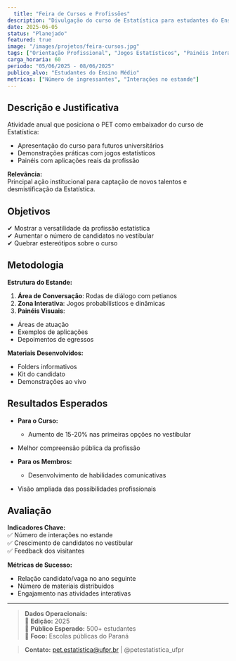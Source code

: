 ```yaml
---
  title: "Feira de Cursos e Profissões"
description: "Divulgação do curso de Estatística para estudantes do Ensino Médio na feira anual da UFPR"
date: 2025-06-05
status: "Planejado"
featured: true
image: "/images/projetos/feira-cursos.jpg"
tags: ["Orientação Profissional", "Jogos Estatísticos", "Painéis Interativos"]
carga_horaria: 60
periodo: "05/06/2025 - 08/06/2025"
publico_alvo: "Estudantes do Ensino Médio"
metricas: ["Número de ingressantes", "Interações no estande"]
---
```

  
  ## **Descrição e Justificativa**
  
  Atividade anual que posiciona o PET como embaixador do curso de Estatística:
  
  - Apresentação do curso para futuros universitários  
- Demonstrações práticas com jogos estatísticos  
- Painéis com aplicações reais da profissão  

**Relevância:**  
  Principal ação institucional para captação de novos talentos e desmistificação da Estatística.

## **Objetivos**

✔ Mostrar a versatilidade da profissão estatística  
✔ Aumentar o número de candidatos no vestibular  
✔ Quebrar estereótipos sobre o curso  

## **Metodologia**

**Estrutura do Estande:**  
  1. **Área de Conversação**: Rodas de diálogo com petianos  
2. **Zona Interativa**: Jogos probabilísticos e dinâmicas  
3. **Painéis Visuais**:  
  - Áreas de atuação  
- Exemplos de aplicações  
- Depoimentos de egressos  

**Materiais Desenvolvidos:**  
  - Folders informativos  
- Kit do candidato  
- Demonstrações ao vivo  

## **Resultados Esperados**

- **Para o Curso:**  
  - Aumento de 15-20% nas primeiras opções no vestibular  
- Melhor compreensão pública da profissão  

- **Para os Membros:**  
  - Desenvolvimento de habilidades comunicativas  
- Visão ampliada das possibilidades profissionais  

## **Avaliação**

**Indicadores Chave:**  
  ✅ Número de interações no estande  
✅ Crescimento de candidatos no vestibular  
✅ Feedback dos visitantes  

**Métricas de Sucesso:**  
  - Relação candidato/vaga no ano seguinte  
- Número de materiais distribuídos  
- Engajamento nas atividades interativas  

---
  
  > **Dados Operacionais:**  
  > 📅 **Edição:** 2025  
> 👥 **Público Esperado:** 500+ estudantes  
> 🎯 **Foco:** Escolas públicas do Paraná  

> **Contato:** pet.estatistica@ufpr.br | @petestatistica_ufpr